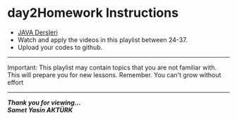 # day2Homework Instructions

* <a href="https://www.youtube.com/watch?v=uucRtKBo6Yg&list=PLqG356ExoxZUGwbqoJEKSMnaxVJe4Uvf8" src="link">JAVA Dersleri</a> 
* Watch and apply the videos in this playlist between 24-37.
* Upload your codes to github.
---
Important: This playlist may contain topics that you are not familiar with. This will prepare you for new lessons.
Remember. You can't grow without effort

---
<b><em>Thank you for viewing... <br>
Samet Yasin AKTÜRK </em></b>